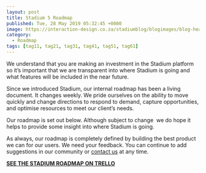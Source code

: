 ```yaml
---
layout: post
title: Stadium 5 Roadmap
published: Tue, 28 May 2019 05:32:45 +0000
image: https://interaction-design.co.za/stadiumblog/blogimages/blog-headliners-02-650x350.jpg
category: 
  - Roadmap
tags: [tag11, tag21, tag31, tag41, tag51, tag61]
---
```


<p>We understand that you are making an investment in the Stadium platform so it&#8217;s important that we are transparent into where Stadium is going and what features will be included in the near future.</p>
<p>Since we introduced Stadium, our internal roadmap has been a living document. It changes weekly. We pride ourselves on the ability to move quickly and change directions to respond to demand, capture opportunities, and optimise resources to meet our client&#8217;s needs.</p>
<p>Our roadmap is set out below. Although subject to change  we do hope it helps to provide some insight into where Stadium is going.</p>
<p>As always, our roadmap is completely defined by building the best product we can for our users. We need your feedback. You can continue to add suggestions in our community or <a href="https://origin.stadium.software/contact/" target="_blank" rel="noopener noreferrer">contact us</a> at any time.</p>
<p>
<a href="https://trello.com/b/J2C4T0bb/stadium-5-roadmap">
<strong>SEE THE STADIUM ROADMAP ON TRELLO</strong>
</a>
</p>